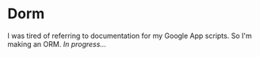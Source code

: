 # Dorm

I was tired of referring to documentation for my Google App scripts. So I'm
making an ORM. *In progress...*

